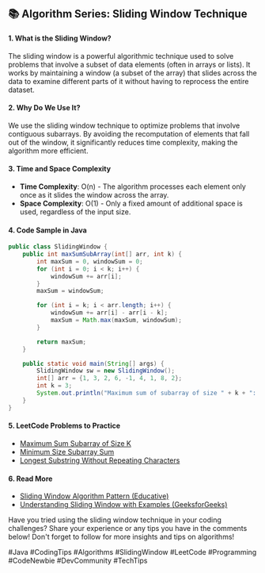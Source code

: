 ## 📚 Algorithm Series: Sliding Window Technique

#### 1. What is the Sliding Window?

The sliding window is a powerful algorithmic technique used to solve problems that involve a subset of data elements (often in arrays or lists). It works by maintaining a window (a subset of the array) that slides across the data to examine different parts of it without having to reprocess the entire dataset.

#### 2. Why Do We Use It?

We use the sliding window technique to optimize problems that involve contiguous subarrays. By avoiding the recomputation of elements that fall out of the window, it significantly reduces time complexity, making the algorithm more efficient.

#### 3. Time and Space Complexity

- **Time Complexity**: O(n) - The algorithm processes each element only once as it slides the window across the array.
- **Space Complexity**: O(1) - Only a fixed amount of additional space is used, regardless of the input size.

#### 4. Code Sample in Java

```java
public class SlidingWindow {
    public int maxSumSubArray(int[] arr, int k) {
        int maxSum = 0, windowSum = 0;
        for (int i = 0; i < k; i++) {
            windowSum += arr[i];
        }
        maxSum = windowSum;

        for (int i = k; i < arr.length; i++) {
            windowSum += arr[i] - arr[i - k];
            maxSum = Math.max(maxSum, windowSum);
        }

        return maxSum;
    }

    public static void main(String[] args) {
        SlidingWindow sw = new SlidingWindow();
        int[] arr = {1, 3, 2, 6, -1, 4, 1, 8, 2};
        int k = 3;
        System.out.println("Maximum sum of subarray of size " + k + ": " + sw.maxSumSubArray(arr, k));
    }
}
```

#### 5. LeetCode Problems to Practice

- [Maximum Sum Subarray of Size K](https://leetcode.com/problems/maximum-sum-of-distinct-subarrays-with-length-k/description/)
- [Minimum Size Subarray Sum](https://leetcode.com/problems/minimum-size-subarray-sum/description/)
- [Longest Substring Without Repeating Characters](https://leetcode.com/problems/longest-substring-without-repeating-characters/description/)

#### 6. Read More

- [Sliding Window Algorithm Pattern (Educative)](https://www.educative.io/edpresso/sliding-window-pattern)
- [Understanding Sliding Window with Examples (GeeksforGeeks)](https://www.geeksforgeeks.org/window-sliding-technique/)

Have you tried using the sliding window technique in your coding challenges? Share your experience or any tips you have in the comments below! 
Don't forget to follow for more insights and tips on algorithms!

#Java #CodingTips #Algorithms #SlidingWindow #LeetCode #Programming #CodeNewbie #DevCommunity #TechTips
